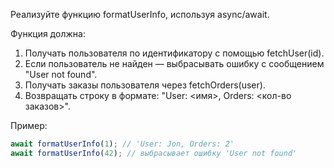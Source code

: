 Реализуйте функцию formatUserInfo, используя async/await.

Функция должна:

1. Получать пользователя по идентификатору с помощью fetchUser(id).
2. Если пользователь не найден — выбрасывать ошибку с сообщением "User not found".
3. Получать заказы пользователя через fetchOrders(user).
4. Возвращать строку в формате: "User: <имя>, Orders: <кол-во заказов>".

Пример:
```js
await formatUserInfo(1); // 'User: Jon, Orders: 2'
await formatUserInfo(42); // выбрасывает ошибку 'User not found'
```